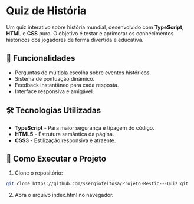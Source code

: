 # Quiz de História

Um quiz interativo sobre história mundial, desenvolvido com **TypeScript**, **HTML** e **CSS** puro. O objetivo é testar e aprimorar os conhecimentos históricos dos jogadores de forma divertida e educativa.

## 🎯 Funcionalidades

- Perguntas de múltipla escolha sobre eventos históricos.
- Sistema de pontuação dinâmico.
- Feedback instantâneo para cada resposta.
- Interface responsiva e amigável.

## 🛠 Tecnologias Utilizadas

- **TypeScript** - Para maior segurança e tipagem do código.
- **HTML5** - Estrutura semântica da página.
- **CSS3** - Estilização responsiva e atraente.

## 🚀 Como Executar o Projeto

1. Clone o repositório:

```bash
git clone https://github.com/ssergiofeitosa/Projeto-Restic---Quiz.git

```
2. Abra o arquivo index.html no navegador.
